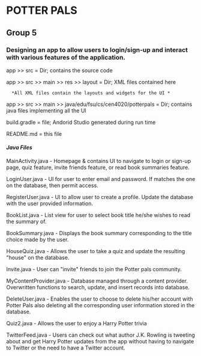 # POTTER PALS

## Group 5

### Designing an app to allow users to login/sign-up and interact with various features of the application.

app >> src = Dir; contains the source code

app >> src >> main >> res >> layout = Dir; XML files contained here 
        
      *All XML files contain the layouts and widgets for the UI *

app >> src >> main >> java/edu/fsu/cs/cen4020/potterpals = Dir; contains java files implementing all the UI 

build.gradle = file; Andorid Studio generated during run time 

README.md = this file

#### *Java Files*

MainActivity.java - Homepage & contains UI to navigate to login or sign-up page, quiz feature, invite friends feature, or read book 
summaries feature. 

LoginUser.java - UI for user to enter email and password. If matches the one on the database, then permit access.

RegisterUser.java - UI to allow user to create a profile. Update the database with the user provided information.

BookList.java - List view for user to select book title he/she wishes to read the summary of.

BookSummary.java - Displays the book summary corresponding to the title choice made by the user. 

HouseQuiz.java - Allows the user to take a quiz and update the resulting "house" on the database. 

Invite.java - User can "invite" friends to join the Potter pals community. 

MyContentProvider.java - Database managed through a content provider. Overwritten functions to search, update, and insert records into 
database.

DeleteUser.java - Enables the user to choose to delete his/her account with Potter Pals also deleting all the corresponding user information stored in the database. 

Quiz2.java - Allows the user to enjoy a Harry Potter trivia 

TwitterFeed.java - Users can check out what author J.K. Rowling is tweeting about and get Harry Potter updates from the app without having to navigate to Twitter or the need to have a Twitter account. 

